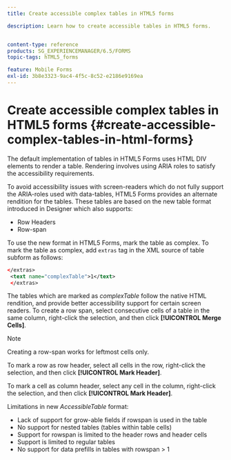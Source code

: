 ```yaml
---
title: Create accessible complex tables in HTML5 forms

description: Learn how to create accessible tables in HTML5 forms.


content-type: reference
products: SG_EXPERIENCEMANAGER/6.5/FORMS
topic-tags: hTML5_forms

feature: Mobile Forms
exl-id: 3b8e3323-9ac4-4f5c-8c52-e2186e9169ea
---
```

# Create accessible complex tables in HTML5 forms {#create-accessible-complex-tables-in-html-forms}

The default implementation of tables in HTML5 Forms uses HTML DIV elements to render a table. Rendering involves using ARIA roles to satisfy the accessibility requirements.

To avoid accessibility issues with screen-readers which do not fully support the ARIA-roles used with data-tables, HTML5 Forms provides an alternate rendition for the tables. These tables are based on the new table format introduced in Designer which also supports:

* Row Headers
* Row-span

To use the new format in HTML5 Forms, mark the table as complex. To mark the table as complex, add `extras` tag in the XML source of table subform as follows:

```xml
</extras>
 <text name="complexTable">1</text>
 </extras>
```

The tables which are marked as *complexTable* follow the native HTML rendition, and provide better accessibility support for certain screen readers.  To create a row span, select consecutive cells of a table in the same column, right-click the selection, and then click **[!UICONTROL Merge Cells]**.

>[!NOTE]
>
>Creating a row-span works for leftmost cells only.

To mark a row as row header, select all cells in the row, right-click the selection, and then click **[!UICONTROL Mark Header]**.

To mark a cell as column header, select any cell in the column, right-click the selection, and then click **[!UICONTROL Mark Header]**.

Limitations in new *AccessibleTable* format:

* Lack of support for grow-able fields if rowspan is used in the table
* No support for nested tables (tables within table cells)
* Support for rowspan is limited to the header rows and header cells
* Support is limited to regular tables
* No support for data prefills in tables with rowspan &gt; 1
